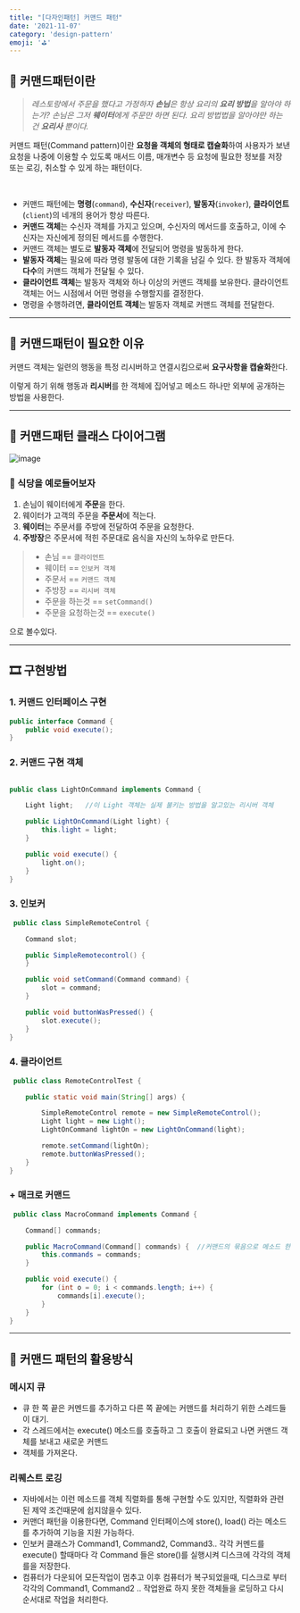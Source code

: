 ```yaml
---
title: "[다자인패턴] 커맨드 패턴"
date: '2021-11-07'
category: 'design-pattern'
emoji: '⛳️'
---
```


## 👋 커맨드패턴이란

> _레스토랑에서 주문을 했다고 가정하자_ 
> _**손님**은 항상 요리의 **요리 방법**을 알아야 하는가?_
> _손님은 그저 **웨이터**에게 주문만 하면 된다. 요리 방법법을 알아야만 하는 건 **요리사** 뿐이다._



커맨드 패턴(Command pattern)이란 **요청을 객체의 형태로 캡슐화**하여 사용자가 보낸 요청을 나중에 이용할 수 있도록
매서드 이름, 매개변수 등 요청에 필요한 정보를 저장 또는 로깅, 취소할 수 있게 하는 패턴이다.

<br>

- 커맨드 패턴에는 **명령**(`command`), **수신자**(`receiver`), **발동자**(`invoker`), **클라이언트**(`client`)의 네개의 용어가 항상 따른다. 
- **커맨드 객체**는 수신자 객체를 가지고 있으며, 수신자의 메서드를 호출하고, 이에 수신자는 자신에게 정의된 메서드를 수행한다. 
- 커맨드 객체는 별도로 **발동자 객체**에 전달되어 명령을 발동하게 한다. 
- **발동자 객체**는 필요에 따라 명령 발동에 대한 기록을 남길 수 있다. 한 발동자 객체에 **다수**의 커맨드 객체가 전달될 수 있다. 
- **클라이언트 객체**는 발동자 객체와 하나 이상의 커맨드 객체를 보유한다. 클라이언트 객체는 어느 시점에서 어떤 명령을 수행할지를 결정한다. 
- 명령을 수행하려면, **클라이언트 객체**는 발동자 객체로 커맨드 객체를 전달한다.
---

## 🎩 커맨드패턴이 필요한 이유

커맨드 객체는 일련의 행동을 특정 리시버하고 연결시킴으로써 **요구사항을 캡슐화**한다.

이렇게 하기 위해 행동과 **리시버**를 한 객체에 집어넣고 메소드 하나만 외부에 공개하는 방법을 사용한다.


---

## 🔧 커맨드패턴 클래스 다이어그램

![image](https://user-images.githubusercontent.com/55419159/140605872-990096e0-f4bc-4d27-9e0a-40c5ee684c1d.png)

### 🍔 식당을 예로들어보자

1. 손님이 웨이터에게 **주문**을 한다.
2. 웨이터가 고객의 주문을 **주문서**에 적는다.
3. **웨이터**는 주문서를 주방에 전달하여 주문을 요청한다.
4. **주방장**은 주문서에 적힌 주문대로 음식을 자신의 노하우로 만든다.


> - 손님 == `클라이언트`
> - 웨이터 == `인보커 객체`
> - 주문서 == `커맨드 객체`
> - 주방장 == `리시버 객체`
> - 주문을 하는것 == `setCommand()`
> - 주문을 요청하는것 == `execute()`


으로 볼수있다.

---

## 🎞 구현방법

### 1. 커맨드 인터페이스 구현

```java
public interface Command {
    public void execute();
}
```

### 2. 커맨드 구현 객체

```java

public class LightOnCommand implements Command {

    Light light;   //이 Light 객체는 실제 불키는 방법을 알고있는 리시버 객체

    public LightOnCommand(Light light) {
        this.light = light;
    }

    public void execute() {
        light.on();
    }
}
```

### 3. 인보커

```java
 public class SimpleRemoteControl {

    Command slot;

    public SimpleRemotecontrol() {
    }

    public void setCommand(Command command) {
        slot = command;
    }

    public void buttonWasPressed() {
        slot.execute();
    }
}
```

### 4. 클라이언트

```java
 public class RemoteControlTest {

    public static void main(String[] args) {

        SimpleRemoteControl remote = new SimpleRemoteControl();
        Light light = new Light();
        LightOnCommand lightOn = new LightOnCommand(light);

        remote.setCommand(lightOn);
        remote.buttonWasPressed();
    }
}
```

### + 매크로 커맨드

```java
 public class MacroCommand implements Command {

    Command[] commands;

    public MacroCommand(Command[] commands) {  //커맨드의 묶음으로 메소드 한번으로 실행할 수 있다.
        this.commands = commands;
    }

    public void execute() {
        for (int o = 0; i < commands.length; i++) {
            commands[i].execute();
        }
    }
}
```


---

## 🥊 커맨드 패턴의 활용방식

### 메시지 큐

- 큐 한 쪽 끝은 커멘드를 추가하고 다른 쪽 끝에는 커맨드를 처리하기 위한 스레드들이 대기.
- 각 스레드에서는 execute() 메소드를 호출하고 그 호출이 완료되고 나면 커맨드 객체를 보내고 새로운 커맨드
- 객체를 가져온다.


### 리퀘스트 로깅

- 자바에서는 이런 메소드를 객체 직렬화를 통해 구현할 수도 있지만, 직렬화와 관련된 제약 조건때문에 쉽지않을수 있다.
- 커맨더 패턴을 이용한다면, Command 인터페이스에 store(), load() 라는 메소드를 추가하여 기능을 지원 가능하다.
- 인보커 클래스가 Command1, Command2, Command3.. 각각 커멘드를 execute() 할때마다 각 Command 들은 store()를 실행시켜 디스크에 각각의 객체를을 저장한다. 
- 컴퓨터가 다운되어 모든작업이 멈추고 이후 컴퓨터가 복구되었을때, 디스크로 부터 각각의 Command1, Command2 .. 작업완료 하지 못한 객체들을 로딩하고 다시 순서대로 작업을 처리한다.

